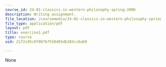 ```yaml
---
course_id: 24-01-classics-in-western-philosophy-spring-2006
description: Writing assignment.
file_location: /coursemedia/24-01-classics-in-western-philosophy-spring-2006/21f2c45c8f087b7530485db283cc6ab9_exercise1.pdf
file_type: application/pdf
layout: pdf
title: exercise1.pdf
type: course
uid: 21f2c45c8f087b7530485db283cc6ab9

---
```

None